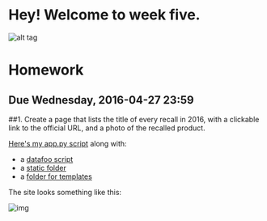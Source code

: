 # Hey! Welcome to week five.

![alt tag](http://gph.is/1rbm3pq)

# Homework

## Due Wednesday, 2016-04-27 23:59

##1. Create a page that lists the title of every recall in 2016, with a clickable link to the official URL, and a photo of the recalled product.

[Here's my app.py script](https://github.com/readelev/cj-2016/blob/master/flask-recalls-practice/homework/app.py) along with:
* a [datafoo script](https://github.com/readelev/cj-2016/blob/master/flask-recalls-practice/homework/datafoo.py)
* a [static folder](https://github.com/readelev/cj-2016/tree/master/flask-recalls-practice/homework/static)
* a [folder for templates](https://github.com/readelev/cj-2016/tree/master/flask-recalls-practice/homework/templates)

The site looks something like this:

![img](http://imgur.com/i7roNGg)



